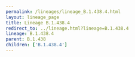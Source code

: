 ```yaml
---
permalink: /lineages/lineage_B.1.438.4.html
layout: lineage_page
title: Lineage B.1.438.4
redirect_to: ../lineage.html?lineage=B.1.438.4
lineage: B.1.438.4
parent: B.1.438
children: ['B.1.438.4']
---
```

